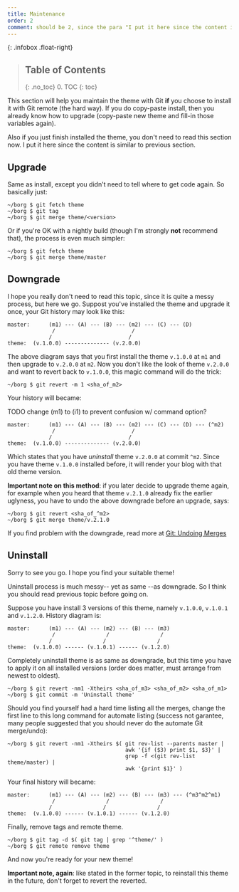 ```yaml
---
title: Maintenance
order: 2
comment: should be 2, since the para "I put it here since the content is similar to prev".
---
```


{: .infobox .float-right}
> ## Table of Contents
> {: .no_toc}
> 0. TOC
> {: toc}


This section will help you maintain the theme with Git __if__ you choose to install it with Git remote (the hard way). If you do copy-paste install, then you already know how to upgrade (copy-paste new theme and fill-in those variables again).

Also if you just finish installed the theme, you don't need to read this section now. I put it here since the content is similar to previous section.


## Upgrade

Same as install, except you didn't need to tell where to get code again. So basically just:

``` shell
~/borg $ git fetch theme
~/borg $ git tag
~/borg $ git merge theme/<version>
```

Or if you're OK with a nightly build (though I'm strongly __not__ recommend that), the process is even much simpler:

``` shell
~/borg $ git fetch theme
~/borg $ git merge theme/master
```


## Downgrade

I hope you really don't need to read this topic, since it is quite a messy process, but here we go. Suppost you've installed the theme and upgrade it once, your Git history may look like this:

    master:      (m1) --- (A) --- (B) --- (m2) --- (C) --- (D)
                  /                        /
                 /                        /
    theme:  (v.1.0.0) -------------- (v.2.0.0)

The above diagram says that you first install the theme `v.1.0.0` at `m1` and then upgrade to `v.2.0.0` at `m2`. Now you don't like the look of theme `v.2.0.0` and want to revert back to `v.1.0.0`, this magic command will do the trick:

``` shell
~/borg $ git revert -m 1 <sha_of_m2>
```

Your history will became:

TODO change (m1) to (i1) to prevent confusion w/ command option?

    master:      (m1) --- (A) --- (B) --- (m2) --- (C) --- (D) --- (^m2)
                  /                        /
                 /                        /
    theme:  (v.1.0.0) -------------- (v.2.0.0)

Which states that you have _uninstall_ theme `v.2.0.0` at commit `^m2`. Since you have theme `v.1.0.0` installed before, it will render your blog with that old theme version.

__Important note on this method__: if you later decide to upgrade theme again, for example when you heard that theme `v.2.1.0` already fix the earlier uglyness, you have to undo the above downgrade before an upgrade, says:

``` shell
~/borg $ git revert <sha_of_^m2>
~/borg $ git merge theme/v.2.1.0
```

If you find problem with the downgrade, read more at [Git: Undoing Merges][]


## Uninstall

Sorry to see you go. I hope you find your suitable theme!

Uninstall process is much messy-- yet as same --as downgrade. So I think you should read previous topic before going on.

Suppose you have install 3 versions of this theme, namely `v.1.0.0`, `v.1.0.1` and `v.1.2.0`. History diagram is:

    master:      (m1) --- (A) --- (m2) --- (B) --- (m3)
                  /                /                /
                 /                /                /
    theme:  (v.1.0.0) ------ (v.1.0.1) ------ (v.1.2.0)

Completely uninstall theme is as same as downgrade, but this time you have to apply it on all installed versions (order does matter, must arrange from newest to oldest).

``` shell
~/borg $ git revert -nm1 -Xtheirs <sha_of_m3> <sha_of_m2> <sha_of_m1>
~/borg $ git commit -m 'Uninstall theme'
```

Should you find yourself had a hard time listing all the merges, change the first line to this long command for automate listing (success not garantee, many people suggested that you should never do the automate Git merge/undo):

``` shell
~/borg $ git revert -nm1 -Xtheirs $( git rev-list --parents master |
                                     awk '{if ($3) print $1, $3}' |
                                     grep -f <(git rev-list theme/master) |
                                     awk '{print $1}' )
```

Your final history will became:

    master:      (m1) --- (A) --- (m2) --- (B) --- (m3) --- (^m3^m2^m1)
                  /                /                /
                 /                /                /
    theme:  (v.1.0.0) ------ (v.1.0.1) ------ (v.1.2.0)

Finally, remove tags and remote theme.

``` shell
~/borg $ git tag -d $( git tag | grep '^theme/' )
~/borg $ git remote remove theme
```

And now you're ready for your new theme!

__Important note, again__: like stated in the former topic, to reinstall this theme in the future, don't forget to revert the reverted.


[Git: Undoing Merges]: //git-scm.com/blog/2010/03/02/undoing-merges.html
